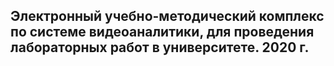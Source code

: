 ## Электронный учебно-методический комплекс по системе видеоаналитики, для проведения лабораторных работ в университете. 2020 г. 
